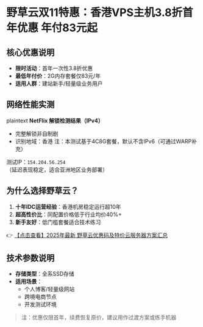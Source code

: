 # 野草云双11特惠：香港VPS主机3.8折首年优惠 年付83元起

## 核心优惠说明
- **限时活动**：首年一次性3.8折优惠
- **最低年付价**：2G内存套餐仅83元/年
- **适用人群**：建站新手/轻量级业务用户

## 网络性能实测
plaintext
**NetFlix 解锁检测结果（IPv4）**
- 完整解锁非自制剧
- 识别地域：香港
注：本测试基于4C8G套餐，默认不含IPv6（可通过WARP补充）

测试IP：`154.204.56.254`  
（延迟表现稳定，适合亚洲地区业务部署）

## 为什么选择野草云？
1. **十年IDC运营经验**：香港机房稳定运行超10年
2. **超高性价比**：同配置价格低于行业均价40%+
3. **新手友好**：低门槛套餐适合技术练习

👉 [【点击查看】2025年最新 野草云优惠码及特价云服务器方案汇总](https://bit.ly/yecaoyun)

## 技术参数说明
- **存储类型**：全系SSD存储
- **适用场景**：
  - 个人博客/轻量级网站
  - 跨境电商节点
  - 开发测试环境

> 注：优惠仅限首年，续费恢复原价，建议用作过渡方案或练手机器